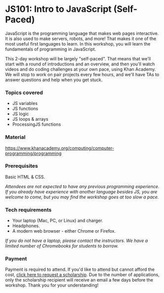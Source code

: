 #  JS101: Intro to JavaScript (Self-Paced)

JavaScript is the programming language that makes web pages interactive. It is also used to make servers, robots, and more! That makes it one of the most useful first languages to learn. In this workshop, you will learn the fundamentals of programming in JavaScript.

This 2-day workshop will be largely "self-paced". That means that we'll start with a round of introductions and an overview, and then you'll watch videos and do coding challenges at your own pace, using Khan Academy. We will stop to work on pair projects every few hours, and we'll have TAs to answer questions and help when you get stuck.

### Topics covered

* JS variables
* JS functions
* JS logic
* JS loops & arrays
* ProcessingJS functions

### Material 

https://www.khanacademy.org/computing/computer-programming/programming

### Prerequisites

Basic HTML & CSS.

*Attendees are not expected to have any previous programming experience. If you already have experience with another language besides JS, you are welcome to come, but you may find the workshop goes at too slow a pace.*

### Tech requirements

* Your laptop (Mac, PC, or Linux) and charger.
* Headphones.
* A modern web browser - either Chrome or Firefox. 

*If you do not have a laptop, please contact the instructors. We have a limited number of Chromebooks for students to borrow.*

### Payment 

Payment is required to attend. If you'd like to attend but cannot afford the cost, [click here to request a scholarship](https://docs.google.com/forms/d/e/1FAIpQLSfiUBN4yve3L7iociXzcqNgEtrljsn_7mCgZ3eUtvAEr3bcQg/viewform). Due to the number of applications, only the scholarship recipient will receive an email a few days before the workshop. Thank you for your understanding!




